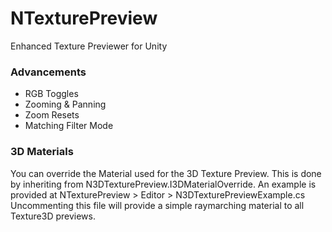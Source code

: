 # NTexturePreview
Enhanced Texture Previewer for Unity

### Advancements

- RGB Toggles
- Zooming & Panning
- Zoom Resets
- Matching Filter Mode

### 3D Materials

You can override the Material used for the 3D Texture Preview.
This is done by inheriting from N3DTexturePreview.I3DMaterialOverride.
An example is provided at NTexturePreview > Editor > N3DTexturePreviewExample.cs
Uncommenting this file will provide a simple raymarching material to all Texture3D previews.